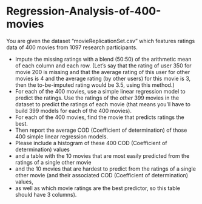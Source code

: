 # Regression-Analysis-of-400-movies
You are given the dataset “movieReplicationSet.csv” which features ratings data of 400 movies from 1097 research participants. 
* Impute the missing ratings with a blend (50:50) of the arithmetic mean of each column and each row. (Let’s say that the rating of user 350 for movie 200 is missing and that the average rating of this user for other movies is 4 and the average rating (by other users) for this movie is 3, then the to-be-imputed rating would be 3.5, using this method.)
* For each of the 400 movies, use a simple linear regression model to predict the ratings. Use the ratings of the *other* 399 movies in the dataset to predict the ratings of each movie (that means you’ll have to build 399 models for each of the 400 movies).
* For each of the 400 movies, find the movie that predicts ratings the best. 
* Then report the average COD (Coefficient of determination) of those 400 simple linear regression models. 
* Please include a histogram of these 400 COD (Coefficient of determination) values 
* and a table with the 10 movies that are most easily predicted from the ratings of a single other movie 
* and the 10 movies that are hardest to predict from the ratings of a single other movie (and their associated COD (Coefficient of determination) values, 
* as well as which movie ratings are the best predictor, so this table should have 3 columns).
